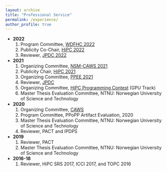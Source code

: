 ```yaml
---
layout: archive
title: "Professional Service"
permalink: /experience/
author_profile: true
---
```


* **2022**  
    1. Program Committee, [WDFHC 2022](https://hipc.org/wdfhc/)  
    2. Publicity Co-Chair, [HiPC 2022](https://hipc.org/organizing_committee/)  
    3. Reviewer, [JPDC 2022](https://www.journals.elsevier.com/journal-of-parallel-and-distributed-computing)  
* **2021**  
    1. Organizing Committee, [NSM-CAWS 2021](https://www.chips.pes.edu/nsm-caws2021)  
    2. Publicity Chair, [HiPC 2021](https://hipc.org/organizing_committee/)  
    3. Organizing Committee, [PPEE 2021](https://hipc.org/call-for-ppee/)  
    4. Reviewer, [JPDC](https://www.journals.elsevier.com/journal-of-parallel-and-distributed-computing)  
    5. Organizing Committee, [HiPC Programming Contest](https://hipc.org/programming/) (GPU Track)  
    6. Master Thesis Evaluation Committee, NTNU: Norwegian University of Science and Technology  
* **2020**  
    1. Organizing Committee, [CAWS](https://www.chips.pes.edu/caws2020)  
    2. Program Committee, PPoPP Artifact Evaluation, 2020  
    3. Master Thesis Evaluation Committee, NTNU: Norwegian University of Science and Technology  
    4. Reviewer, PACT and IPDPS  
* **2019**  
    1. Reviewer, PACT  
    2. Master Thesis Evaluation Committee, NTNU: Norwegian University of Science and Technology  
* **2016-18**  
    1. Reviewer, HiPC SRS 2017, ICCI 2017, and TOPC 2016  

